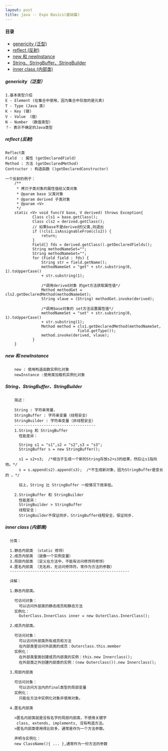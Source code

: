 ```yaml
---
layout: post
title: java -- Expo Basics(基础篇)
---
```

#### 目录
* [genericity (泛型)](#genericity) 
* [reflect (反射)](#reflect)
* [new 和 newInstance](#newAndnewInstance)
* [String、StringBuffer、StringBuilder](#String)
* [inner class (内部类)](#innerClass)

<h5 id="genericity">genericity（泛型）</h5> 
    
    1.基本类型介绍
    E - Element (在集合中使用，因为集合中存放的是元素)
    T - Type (Java 类)
    K - Key (键)
    V - Value （值）
    N - Number （数值类型）
    ？- 表示不确定的Java类型
        
<h5 id="reflect">reflect (反射) </h5> 
     
    
    Reflect类
    Field  : 属性 (getDeclaredField)
    Method : 方法 (getDeclaredMethod)
    Contructor : 构造函数 ()getDeclaredConstructor)
    
```
一个反射的例子：
    /**
     * 拷贝子类对象的属性值给父类对象
     * @param base 父类对象
     * @param derived 子类对象
     * @param <V>
     */
    static <V> void func(V base, V derived) throws Exception{
            Class cls1 = base.getClass();
            Class cls2 = derived.getClass();
            // 如果base不是derived的父类,则退出
            if (!cls1.isAssignableFrom(cls2)) {
                return;
            }
            Field[] fds = derived.getClass().getDeclaredFields();
            String methodNameSet="";
            String methodNameGet="";
            for (Field field : fds) {
                String str = field.getName();
                methodNameGet = "get" + str.substring(0, 1).toUpperCase() 
                + str.substring(1);
                
                /*调用derived对象 的get方法获取属性值*/
                Method methodGet = cls2.getDeclaredMethod(methodNameGet);
                String vlaue = (String) methodGet.invoke(derived); 
                
                /*调用base对象的 set方法设置属性值*/
                methodNameSet = "set" + str.substring(0, 1).toUpperCase() 
                + str.substring(1);
                Method method = cls1.getDeclaredMethod(methodNameSet, 
                                field.getType());
                method.invoke(derived, vlaue);
            }
    }
```

<h5 id="newAndnewInstance">new 和 newInstance </h5> 

```
    new : 使用构造函数实例化对象
    newInstance :使用类加载机实例化对象
```
    
<h5 id="String">String、StringBuffer、StringBuilder</h5> 

```
    简述：
    
    String : 字符串常量，
    StringBuffer : 字符串变量（线程安全）
    StringBuilder : 字符串变量（非线程安全）
    ------------------------------------
    1.String 和 StringBuffer
      性能差异：
      
      String s1 = "s1",s2 = "s2",s3 = "s3";    
      StringBuffer s = new StringBuffer();
      
      s1 = s2+s3;  /*相当于生成一个新的String存放s2+s3的结果，然后让s1指向他。*/
      s = s.append(s2).append(s3);  /*不生成新对象，因为StringBuffer是变长的 。*/
      
      综上，String 比 StringBuffer 一般情况下效率低。
      
    2.StringBuffer 和 StringBuilder
      性能差异：
      StringBuilder > StringBuffer
      线程安全：
      StringBuilder不保证同步，StringBuffer线程安全，保证同步.
```
   
<h5 id="innerClass">inner class (内部类)</h5>

```
  分类：
  
  1.静态内部类 （static 修饰）
  2.成员内部类 （就像一个实例变量）
  3.局部内部类 （定义在方法中，不能有访问修饰符修饰）
  4.匿名内部类 （无名称，无访问修饰符，常作为方法的参数）
  -----------------------------------------------------
  
  详解：
  
  1.静态内部类。 
  
    可访问对象：
      可以访问外部类的静态成员和静态方法
    实例化：
      OuterClass.InnerClass inner = new OuterClass.InnerClass();
      
  2.成员内部类。
  
    可访问对象：
      可以访问外部类所有成员和方法
      在内部类里访问外部类的成员：Outerclass.this.member
    实例化：
      在外部类里面创建成员内部类的实例：this.new Innerclass();
      在外部类之外创建内部类的实例：(new Outerclass()).new Innerclass();
      
  3.局部内部类
  
    可访问对象：
      可以访问方法内的final类型的局部变量
    实例化：
      只能在方法中实例化对象并使用对象。
      
  4.匿名内部类
  
    >匿名内部类就是没有名字的局部内部类，不使用关键字
     class, extends, implements, 没有构造方法。
    >匿名内部类使用得比较多，通常是作为一个方法参数。
    
    声明与实例化：
    new ClassName(){ ... },通常作为一份方法的参数

      
```
